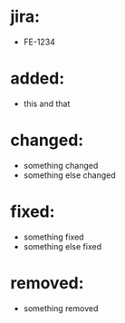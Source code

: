 # jira:
- FE-1234

# added: 
- this and that

# changed:
- something changed
- something else changed

# fixed: 
- something fixed
- something else fixed

# removed:
- something removed

